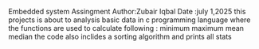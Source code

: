 Embedded system Assingment
Author:Zubair Iqbal
Date :july 1,2025
this projects is about to analysis basic data in c programming language where the functions are used to calculate following :
minimum
maximum
mean 
median
the code also inclides a sorting algorithm and prints all stats

